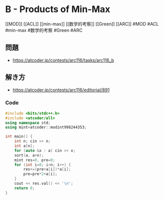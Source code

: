 # B - Products of Min-Max
[[MOD]] [[ACL]] [[min-max]] [[数学的考察]] [[Green]] [[ARC]]
#MOD #ACL #min-max #数学的考察 #Green #ARC 

## 問題
- https://atcoder.jp/contests/arc116/tasks/arc116_b

## 解き方
- https://atcoder.jp/contests/arc116/editorial/891

### Code
```c++
#include <bits/stdc++.h>
#include <atcoder/all>
using namespace std;
using mint=atcoder::modint998244353;

int main() {
	int n; cin >> n;
	int a[n];
	for (auto &x : a) cin >> x;
	sort(a, a+n);
	mint res=0, pre=0;
	for (int i=0; i<n; i++) {
		res+=(pre+a[i])*a[i];
		pre=pre*2+a[i];
	}
	cout << res.val() << '\n';
	return 0;
}
```